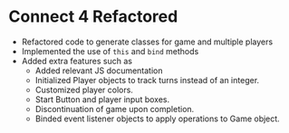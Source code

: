 # Connect 4 Refactored
+ Refactored code to generate classes for game and multiple players
+ Implemented the use of `this` and `bind` methods
+ Added extra features such as
  + Added relevant JS documentation
  + Initialized Player objects to track turns instead of an integer.
  + Customized player colors.
  + Start Button and player input boxes.
  + Discontinuation of game upon completion.
  + Binded event listener objects to apply operations to Game object.